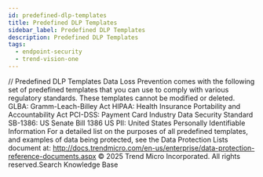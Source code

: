 ```yaml
---
id: predefined-dlp-templates
title: Predefined DLP Templates
sidebar_label: Predefined DLP Templates
description: Predefined DLP Templates
tags:
  - endpoint-security
  - trend-vision-one
---
```


/*<![CDATA[*/ $('#title').html($('meta[name=map-description]').attr('content')); /*]]>*/ Predefined DLP Templates Data Loss Prevention comes with the following set of predefined templates that you can use to comply with various regulatory standards. These templates cannot be modified or deleted. GLBA: Gramm-Leach-Billey Act HIPAA: Health Insurance Portability and Accountability Act PCI-DSS: Payment Card Industry Data Security Standard SB-1386: US Senate Bill 1386 US PII: United States Personally Identifiable Information For a detailed list on the purposes of all predefined templates, and examples of data being protected, see the Data Protection Lists document at: http://docs.trendmicro.com/en-us/enterprise/data-protection-reference-documents.aspx © 2025 Trend Micro Incorporated. All rights reserved.Search Knowledge Base